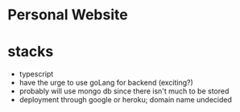 # Personal Website

# stacks

- typescript
- have the urge to use goLang for backend (exciting?)
- probably will use mongo db since there isn't much to be stored
- deployment through google or heroku; domain name undecided
